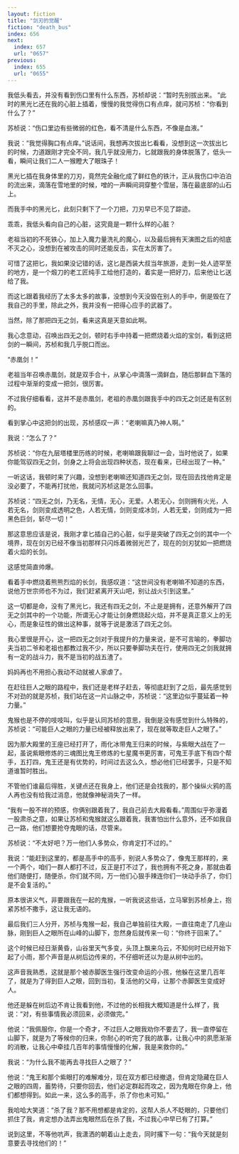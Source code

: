 ```yaml
---
layout: fiction
title: "剑刃的觉醒"
fiction: "death_bus"
index: 656
next:
  index: 657
  url: "0657"
previous:
  index: 655
  url: "0655"
---
```

我低头看去，并没有看到伤口里有什么东西，苏桢却说：“暂时先别拔出来。  ”此时的黑光匕还在我的心脏上插着，慢慢的我觉得伤口有点痒，就问苏桢：“你看到什么了？”

苏桢说：“伤口里边有些微弱的红色，看不清是什么东西，不像是血液。”

我说：“我觉得胸口有点痒。”说话间，我想再次拔出匕看看，没想到这一次拔出匕的时候，力道跟刚才完全不同，我几乎就没用力，匕就跟我的身体脱落了，低头一看，瞬间让我们二人一猴瞪大了眼珠子！

黑光匕插在我身体里的刀刃，竟然完全融化成了鲜红色的铁汁，正从我伤口中泊泊的流出来，滴落在雪地里的时候，噌的一声瞬间洞穿整个雪层，落在最底部的山石上。

而我手中的黑光匕，此刻只剩下了一个刀把，刀刃早已不见了踪迹。

乖乖，我低头看向自己的心脏，这究竟是一颗什么样的心脏？

老祖当初的不死铁心，加上入魔力量洗礼的魔心，以及最后拥有天演图之后的彻底不灭之心，没想到在被攻击的同时还能反击，实在太厉害了。

可惜了这把匕，我如果没记错的话，这匕是西装大叔当年旅游，走到一处人迹罕至的地方，是一个煅刀的老工匠纯手工给他打造的，着实是一把好刀，后来他让匕送给了我。

而这匕跟着我经历了太多太多的故事，没想到今天没毁在别人的手中，倒是毁在了我自己的手里，除此之外，我并没有一把得心应手的武器了。

当然，除了那把四无之剑，看来这真是天意如此啊。

我心念意动，召唤出四无之剑，顿时右手中持着一把燃烧着火焰的宝剑，看到这把剑的一瞬间，苏桢和我几乎脱口而出。

“赤凰剑！”

老祖当年召唤赤凰剑，就是双手合十，从掌心中滴落一滴鲜血，随后那鲜血下落的过程中渐渐的变成一把剑，很厉害。

不过我仔细看看，这并不是赤凰剑，老祖的赤凰剑跟我手中的四无之剑还是有区别的。

看到掌心中这把剑的出现，苏桢感叹一声：“老喇嘛真乃神人啊。”

我说：“怎么了？”

苏桢说：“你在九层塔楼里历练的时候，老喇嘛跟我聊过一会，当时他说了，如果你能驾驭四无之剑，剑身之上将会出现四种状态，现在看来，已经出现了一种。”

一听这话，我顿时来了兴趣，没想到老喇嘛还知道四无之剑，现在回去找他肯定是没必要了，不能再打扰他，我就问苏桢这是怎么回事。

苏桢说：“四无之剑，乃无名，无情，无心，无爱。人若无心，剑则拥有火光，人若无名，剑则变成透明之色，人若无情，剑则变成冰剑，人若无爱，剑则成为一把黑色巨剑，斩尽一切！”

那这意思应该是说，我刚才拿匕插自己的心脏，似乎是突破了四无之剑的其中一个境界，现在剑刃已经不像当初那样只闪烁着微弱光芒了，现在的剑刃犹如一把燃烧着火焰的长剑。

这感觉简直帅爆。

看着手中燃烧着熊熊烈焰的长剑，我感叹道：“这世间没有老喇嘛不知道的东西，说他万世宗师也不为过，我们赶紧离开天山吧，别让战火引到这里。”

这一切都是命，没有了黑光匕，我还有四无之剑，不止是是拥有，还意外解开了四无之剑其中的一个功能，所谓无心才能让剑身燃烧起火焰，并不是真正意义上的无心，而是象征性的做出这种事，就等于说是激活了四无之剑。

我心里很是开心，这一把四无之剑对于我提升的力量来说，是不可言喻的，拳脚功夫当初二爷和老祖也都教过我不少，所以只要拳脚功夫在行，使用四无之剑我就拥有一定的战斗力，我不是当初的战五渣了。

妈妈再也不用担心我动不动就被人家虐了。

在赶往巨人之眼的路程中，我们还是老样子赶去，等彻底赶到了之后，最先感觉到不对劲的就是苏桢，我们站在这一片山脉之中，苏桢说：“这里边似乎蔓延着一种力量。”

鬼猴也是不停的吱吱叫，似乎是认同苏桢的意思，我倒是没有感觉到什么特殊的，苏桢说：“可能巨人之眼的力量已经被释放出来了，现在就等取走巨人之眼了。”

因为那大殿里的王座已经打开了，雨化冰带鬼王归来的时候，与紫眼大战在了一起，虽说紫眼修炼的三魂图比鬼王修炼的七星魔书更厉害，可鬼王手底下有四个帮手，五打四，鬼王还是有优势的，时间过去这么久，想必他们已经罢手，只是不知道谁暂时胜出。

不管他们谁最后得胜，关键点还在我身上，他们还是会找我的，那个操纵火鸦的高人再也没有给我过消息，他就像神秘消失了一样。

“我有一股不祥的预感，你俩别跟着我了，我自己前去大殿看看。”周围似乎弥漫着一股肃杀之意，如果让苏桢和鬼猴就这么跟着我，我害怕出什么意外，还不如我自己一路，他们想要抢夺鬼眼的话，尽管来。

苏桢说：“不太好吧？万一他们人多势众，你肯定打不过的。”

我说：“能赶到这里的，都是高手中的高手，别说人多势众了，像鬼王那样的，来一个两个，咱们一群人都打不过，反正是打不过了，我也拥有不死之身，那就由着他们随便打，随便杀，你们就不同，万一他们心狠手辣连你们一块动手杀了，你们是不会复活的。”

原本很讲义气，非要跟我在一起的鬼猴，一听我说这些话，立马窜到苏桢身上，抱紧苏桢不撒手，这让我无语的。

最后我们三人分开，苏桢与鬼猴一起，我自己单独前往大殿，一直往南走了几座山脉，刚到巨人之眼所在山峰的山脚下，忽然身后就传来一句：“你终于回来了。”

这个时候已经日渐黄昏，山谷里天气多变，头顶上飘来乌云，不知何时已经开始下起了小雨，那个声音是从树后边传来的，不仔细听还以为是从树中出的。

这声音我熟悉，这就是那个被赤脚医生强行改变命运的小孩，他躲在这里几百年了，就是为了得到巨人之眼，回到当初，复活他的父母，让那个赤脚医生变成好人。

他还是躲在树后边不肯让我看到他，不过他的长相我大概知道是什么样了，我说：“对，有些事情我必须回来，必须做完。”

他说：“我佩服你，你是一个奇才，不过巨人之眼我劝你不要去了，我一直停留在山脚下，就是为了等候你的归来，你耐心的听完了我的故事，让我心中的夙愿渐渐的消散，让我心中牵挂几百年的事情慢慢的化解，我是来救你的。”

我说：“为什么我不能再去寻找巨人之眼了？”

他说：“鬼王和那个紫眼打的难解难分，现在双方都已经撤退，但肯定隐藏在巨人之眼的四周，蓄势待，只要你回去，他们必定群起而攻之，因为鬼眼在你身上，他们都想得到。如此一来，这么多的高手，杀了你也未可知。”

我哈哈大笑道：“杀了我？那不用想都是肯定的，这帮人杀人不眨眼的，只要他们抓住了我，肯定想办法弄出鬼眼然后在杀了我，不过我心中早已有了打算。”

说到这里，不等他吭声，我潇洒的朝着山上走去，同时撂下一句：“我今天就是刻意要去寻找他们的！”